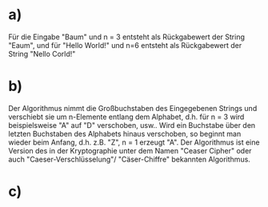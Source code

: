 # a)
Für die Eingabe "Baum" und n = 3 entsteht als Rückgabewert der String "Eaum", 
und für "Hello World!" und n=6 entsteht als Rückgabewert der String "Nello Corld!"

# b)
Der Algorithmus nimmt die Großbuchstaben des Eingegebenen Strings und verschiebt sie um n-Elemente entlang dem Alphabet, d.h. für n = 3 wird beispielsweise "A" auf "D" verschoben, usw..
Wird ein Buchstabe über den letzten Buchstaben des Alphabets hinaus verschoben, so beginnt man wieder beim Anfang, d.h. z.B. "Z", n = 1 erzeugt "A".
Der Algorithmus ist eine Version des in der Kryptographie unter dem Namen "Ceaser Cipher" oder auch "Caeser-Verschlüsselung"/ "Cäser-Chiffre" bekannten Algorithmus.

# c)